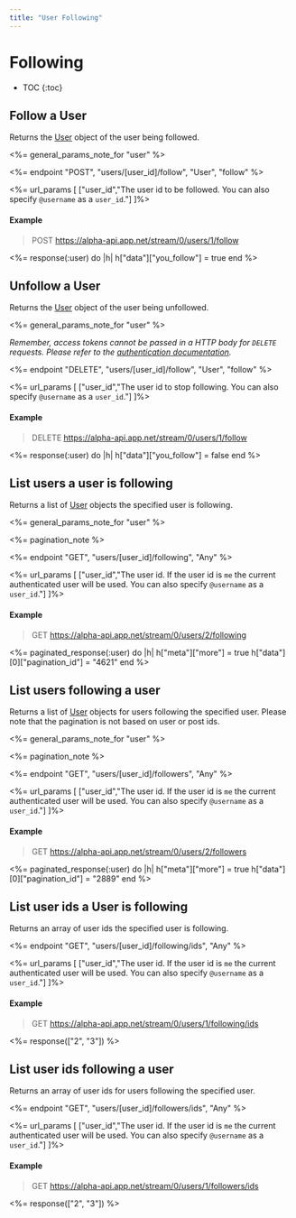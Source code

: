 ```yaml
---
title: "User Following"
---
```


# Following

* TOC
{:toc}

## Follow a User

Returns the <a href="/reference/resources/user/">User</a> object of the user being followed. 

<%= general_params_note_for "user" %>

<%= endpoint "POST", "users/[user_id]/follow", "User", "follow" %>

<%= url_params [
  ["user_id","The user id to be followed. You can also specify <code>@username</code> as a <code>user_id</code>."]
]%>

#### Example

> POST https://alpha-api.app.net/stream/0/users/1/follow

<%= response(:user) do |h|
    h["data"]["you_follow"] = true
end %>

## Unfollow a User

Returns the <a href="/reference/resources/user/">User</a> object of the user being unfollowed.

<%= general_params_note_for "user" %>

*Remember, access tokens cannot be passed in a HTTP body for ```DELETE``` requests. Please refer to the [authentication documentation](/reference/authentication/#making-authenticated-api-requests).*

<%= endpoint "DELETE", "users/[user_id]/follow", "User", "follow" %>

<%= url_params [
  ["user_id","The user id to stop following. You can also specify <code>@username</code> as a <code>user_id</code>."]
]%>

#### Example

> DELETE https://alpha-api.app.net/stream/0/users/1/follow

<%= response(:user) do |h|
    h["data"]["you_follow"] = false
end %>

## List users a user is following

Returns a list of <a href="/reference/resources/user/">User</a> objects the specified user is following.

<%= general_params_note_for "user" %>

<%= pagination_note %>

<%= endpoint "GET", "users/[user_id]/following", "Any" %>

<%= url_params [
  ["user_id","The user id. If the user id is <code>me</code> the current authenticated user will be used. You can also specify <code>@username</code> as a <code>user_id</code>."]
]%>

#### Example

> GET https://alpha-api.app.net/stream/0/users/2/following

<%= paginated_response(:user) do |h|
    h["meta"]["more"] = true
    h["data"][0]["pagination_id"] = "4621"
end %>

## List users following a user

Returns a list of <a href="/reference/resources/user/">User</a> objects for users following the specified user. Please note that the pagination is not based on user or post ids.

<%= general_params_note_for "user" %>

<%= pagination_note %>

<%= endpoint "GET", "users/[user_id]/followers", "Any" %>

<%= url_params [
  ["user_id","The user id. If the user id is <code>me</code> the current authenticated user will be used. You can also specify <code>@username</code> as a <code>user_id</code>."]
]%>

#### Example

> GET https://alpha-api.app.net/stream/0/users/2/followers

<%= paginated_response(:user) do |h|
    h["meta"]["more"] = true
    h["data"][0]["pagination_id"] = "2889"
end %>

## List user ids a User is following

Returns an array of user ids the specified user is following.

<%= endpoint "GET", "users/[user_id]/following/ids", "Any" %>

<%= url_params [
  ["user_id","The user id. If the user id is <code>me</code> the current authenticated user will be used. You can also specify <code>@username</code> as a <code>user_id</code>."]
]%>

#### Example

> GET https://alpha-api.app.net/stream/0/users/1/following/ids

<%= response(["2", "3"]) %>

## List user ids following a user

Returns an array of user ids for users following the specified user.

<%= endpoint "GET", "users/[user_id]/followers/ids", "Any" %>

<%= url_params [
  ["user_id","The user id. If the user id is <code>me</code> the current authenticated user will be used. You can also specify <code>@username</code> as a <code>user_id</code>."]
]%>

#### Example

> GET https://alpha-api.app.net/stream/0/users/1/followers/ids

<%= response(["2", "3"]) %>

